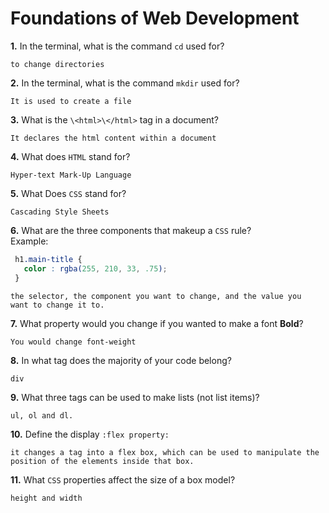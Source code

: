 # Foundations of Web Development

**1.** In the terminal, what is the command `cd` used for?
<!-- enter you answer in the space below -->
```
to change directories
```

**2.** In the terminal, what is the command `mkdir` used for?
<!-- enter you answer in the space below -->
```
It is used to create a file
```

**3.** What is the `\<html>\</html>` tag in a document?
<!-- enter you answer in the space below -->
```
It declares the html content within a document
```

**4.** What does `HTML` stand for?
<!-- enter you answer in the space below -->
```
Hyper-text Mark-Up Language
```

**5.** What Does `CSS` stand for?
<!-- enter you answer in the space below -->
```
Cascading Style Sheets
```

**6.** What are the three components that makeup a `CSS` rule? <br> Example:
```css
 h1.main-title {
   color : rgba(255, 210, 33, .75);
 }
```
<!-- enter you answer in the space below -->
```
the selector, the component you want to change, and the value you  want to change it to.
```

**7.** What property would you change if you wanted to make a font **Bold**?
<!-- enter you answer in the space below -->
```
You would change font-weight
```

**8.** In what tag does the majority of your code belong?
<!-- enter you answer in the space below -->
```
div
```

**9.** What three tags can be used to make lists (not list items)?
<!-- enter you answer in the space below -->
```
ul, ol and dl.
```

**10.** Define the display `:flex property:`
<!-- enter you answer in the space below -->
```
it changes a tag into a flex box, which can be used to manipulate the position of the elements inside that box.
```

**11.** What `CSS` properties affect the size of a box model?
<!-- enter you answer in the space below -->
```
height and width
```
